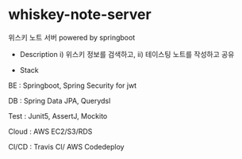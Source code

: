 # whiskey-note-server
위스키 노트 서버 powered by springboot
- Description
i) 위스키 정보를 검색하고, ii) 테이스팅 노트를 작성하고 공유

- Stack

BE : Springboot, Spring Security for jwt

DB : Spring Data JPA, Querydsl

Test : Junit5, AssertJ, Mockito

Cloud : AWS EC2/S3/RDS

CI/CD : Travis CI/ AWS Codedeploy
